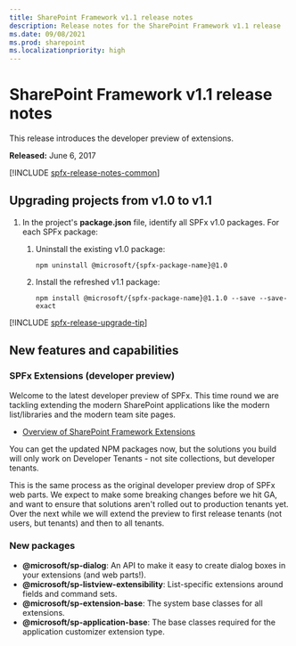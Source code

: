 ```yaml
---
title: SharePoint Framework v1.1 release notes
description: Release notes for the SharePoint Framework v1.1 release
ms.date: 09/08/2021
ms.prod: sharepoint
ms.localizationpriority: high
---
```

# SharePoint Framework v1.1 release notes

This release introduces the developer preview of extensions.

**Released:** June 6, 2017

[!INCLUDE [spfx-release-notes-common](../../includes/snippets/spfx-release-notes-common.md)]

## Upgrading projects from v1.0 to v1.1

1. In the project's **package.json** file, identify all SPFx v1.0 packages. For each SPFx package:
    1. Uninstall the existing v1.0 package:

        ```console
        npm uninstall @microsoft/{spfx-package-name}@1.0
        ```

    1. Install the refreshed v1.1 package:

        ```console
        npm install @microsoft/{spfx-package-name}@1.1.0 --save --save-exact
        ```

[!INCLUDE [spfx-release-upgrade-tip](../../includes/snippets/spfx-release-upgrade-tip.md)]

## New features and capabilities

### SPFx Extensions (developer preview)

Welcome to the latest developer preview of SPFx. This time round we are tackling extending the modern SharePoint applications like the modern list/libraries and the modern team site pages.

- [Overview of SharePoint Framework Extensions](extensions/overview-extensions.md)

You can get the updated NPM packages now, but the solutions you build will only work on Developer Tenants - not site collections, but developer tenants.

This is the same process as the original developer preview drop of SPFx web parts. We expect to make some breaking changes before we hit GA, and want to ensure that solutions aren't rolled out to production tenants yet. Over the next while we will extend the preview to first release tenants (not users, but tenants) and then to all tenants.

### New packages

- **\@microsoft/sp-dialog**: An API to make it easy to create dialog boxes in your extensions (and web parts!).
- **\@microsoft/sp-listview-extensibility**: List-specific extensions around fields and command sets.
- **\@microsoft/sp-extension-base**: The system base classes for all extensions.
- **\@microsoft/sp-application-base**: The base classes required for the application customizer extension type.
